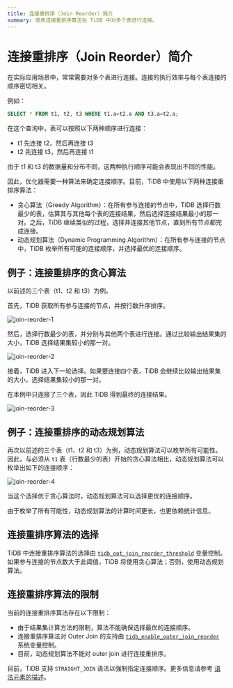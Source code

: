 ```yaml
---
title: 连接重排序（Join Reorder）简介
summary: 使用连接重排序算法在 TiDB 中对多个表进行连接。
---
```


# 连接重排序（Join Reorder）简介

在实际应用场景中，常常需要对多个表进行连接。连接的执行效率与每个表连接的顺序密切相关。

例如：


```sql
SELECT * FROM t1, t2, t3 WHERE t1.a=t2.a AND t3.a=t2.a;
```

在这个查询中，表可以按照以下两种顺序进行连接：

- t1 先连接 t2，然后再连接 t3
- t2 先连接 t3，然后再连接 t1

由于 t1 和 t3 的数据量和分布不同，这两种执行顺序可能会表现出不同的性能。

因此，优化器需要一种算法来确定连接顺序。目前，TiDB 中使用以下两种连接重排序算法：

- 贪心算法（Greedy Algorithm）：在所有参与连接的节点中，TiDB 选择行数最少的表，估算其与其他每个表的连接结果，然后选择连接结果最小的那一对。之后，TiDB 继续类似的过程，选择并连接其他节点，直到所有节点都完成连接。
- 动态规划算法（Dynamic Programming Algorithm）：在所有参与连接的节点中，TiDB 枚举所有可能的连接顺序，并选择最优的连接顺序。

## 例子：连接重排序的贪心算法

以前述的三个表（t1、t2 和 t3）为例。

首先，TiDB 获取所有参与连接的节点，并按行数升序排序。

![join-reorder-1](https://docs-download.pingcap.com/media/images/docs/join-reorder-1.png)

然后，选择行数最少的表，并分别与其他两个表进行连接。通过比较输出结果集的大小，TiDB 选择结果集较小的那一对。

![join-reorder-2](https://docs-download.pingcap.com/media/images/docs/join-reorder-2.png)

接着，TiDB 进入下一轮选择。如果要连接四个表，TiDB 会继续比较输出结果集的大小，选择结果集较小的那一对。

在本例中只连接了三个表，因此 TiDB 得到最终的连接结果。

![join-reorder-3](https://docs-download.pingcap.com/media/images/docs/join-reorder-3.png)

## 例子：连接重排序的动态规划算法

再次以前述的三个表（t1、t2 和 t3）为例，动态规划算法可以枚举所有可能性。因此，与必须从 `t1` 表（行数最少的表）开始的贪心算法相比，动态规划算法可以枚举出如下的连接顺序：

![join-reorder-4](https://docs-download.pingcap.com/media/images/docs/join-reorder-4.png)

当这个选择优于贪心算法时，动态规划算法可以选择更优的连接顺序。

由于枚举了所有可能性，动态规划算法的计算时间更长，也更依赖统计信息。

## 连接重排序算法的选择

TiDB 中连接重排序算法的选择由 [`tidb_opt_join_reorder_threshold`](/system-variables.md#tidb_opt_join_reorder_threshold) 变量控制。如果参与连接的节点数大于此阈值，TiDB 将使用贪心算法；否则，使用动态规划算法。

## 连接重排序算法的限制

当前的连接重排序算法存在以下限制：

- 由于结果集计算方法的限制，算法不能确保选择最优的连接顺序。
- 连接重排序算法对 Outer Join 的支持由 [`tidb_enable_outer_join_reorder`](/system-variables.md#tidb_enable_outer_join_reorder-new-in-v610) 系统变量控制。
- 目前，动态规划算法不能对 outer join 进行连接重排序。

目前，TiDB 支持 `STRAIGHT_JOIN` 语法以强制指定连接顺序。更多信息请参考 [语法元素的描述](/sql-statements/sql-statement-select.md#description-of-the-syntax-elements)。